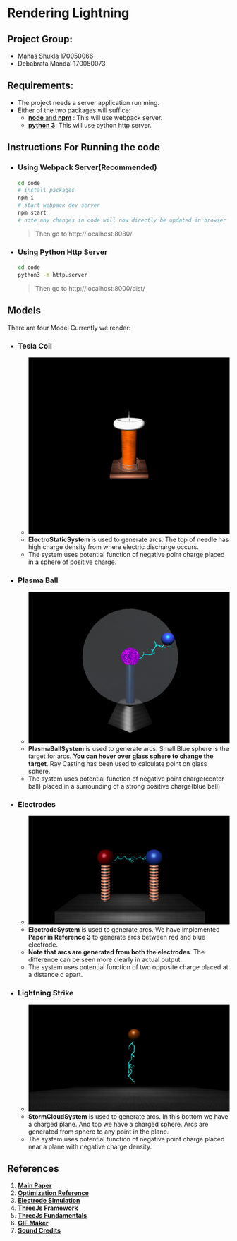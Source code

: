 # Rendering Lightning

## Project Group:
* Manas Shukla 170050066
* Debabrata Mandal 170050073

## Requirements:
* The project needs a server application runnning.
* Either of the two packages will suffice:
    * [**node** and **npm**](https://nodejs.org/en/download/) : This will use webpack server. 
    * [**python 3**](https://www.python.org/downloads/): This will use python http server.


## Instructions For Running the code ##

* ### Using Webpack Server(**Recommended**) ###
    ```bash
    cd code
    # install packages
    npm i
    # start webpack dev server
    npm start
    # note any changes in code will now directly be updated in browser
    ```
    > Then go to http://localhost:8080/

* ### Using Python Http Server ###
    ```bash
    cd code
    python3 -m http.server 
    ```
    > Then go to http://localhost:8000/dist/

## Models ##
There are four Model Currently we render:
* ### **Tesla Coil** ###
    * ![Tesla Coil](./gifs/tc.gif)
    * **ElectroStaticSystem** is used to generate arcs. The top of needle has high charge density from where electric discharge occurs.
    * The system uses potential function of negative point charge placed in a sphere of positive charge.

* ### **Plasma Ball** ###
    * ![Plasma Ball](./gifs/pb.gif)
    * **PlasmaBallSystem** is used to generate arcs. Small Blue sphere is the target for arcs. **You can hover over glass sphere to change the target**. Ray Casting has been used to calculate point on glass sphere.
    * The system uses potential function of negative point charge(center ball) placed in a surrounding of a strong positive charge(blue ball)

* ### **Electrodes** ### 
    * ![Electrodes](./gifs/eltr.gif)
    * **ElectrodeSystem** is used to generate arcs. We have implemented **Paper in Reference 3** to generate arcs between red and blue electrode.
    * **Note that arcs are generated from both the electrodes**. The difference can be seen more clearly in actual output.
    * The system uses potential function of two opposite charge placed at a distance d apart. 

* ### **Lightning Strike** ####
    * ![Lightning Strike](./gifs/ls.gif)
    * **StormCloudSystem** is used to generate arcs. In this bottom we have a charged plane. And top we have a charged sphere. Arcs are generated from sphere to any point in the plane.
    * The system uses potential function of negative point charge placed near a plane with negative charge density. 


## References
1. [**Main Paper**](http://gamma.cs.unc.edu/LIGHTNING/lightning.pdf)
2. [**Optimization Reference**](http://gamma.cs.unc.edu/FRAC/laplacian_large.pdf)
3. [**Electrode Simulation**](https://www.researchgate.net/publication/236619131_Fractal_Nature_of_Simulated_Lightning_Channels)
4. [**ThreeJs Framework**](https://threejs.org/)
5. [**ThreeJs Fundamentals**](https://threejsfundamentals.org/)
6. [**GIF Maker**](https://ezgif.com/maker)
7. [**Sound Credits**](https://www.youtube.com/watch?v=xMooLcAqiXg)